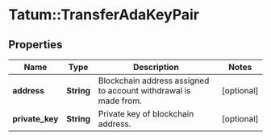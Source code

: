 # Tatum::TransferAdaKeyPair

## Properties
Name | Type | Description | Notes
------------ | ------------- | ------------- | -------------
**address** | **String** | Blockchain address assigned to account withdrawal is made from. | [optional] 
**private_key** | **String** | Private key of blockchain address. | [optional] 

